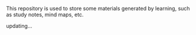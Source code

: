 
This repository is used to store some materials generated by learning, such as study notes, mind maps, etc.


updating...